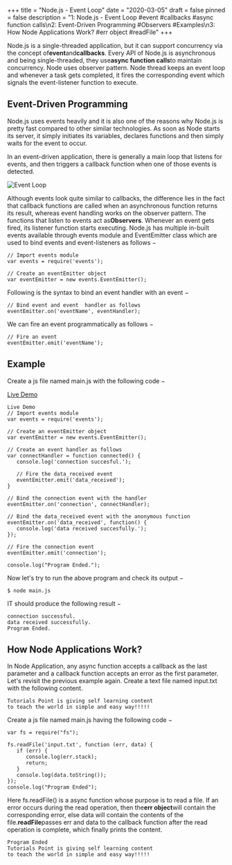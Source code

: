 +++
title = "Node.js - Event Loop"
date = "2020-03-05"
draft = false
pinned = false
description = "1:  Node.js - Event Loop #event #callbacks #async function calls\n2:  Event-Driven Programming #Observers #Examples\n3:  How Node Applications Work?  #err object  #readFile"
+++
<!--StartFragment-->

Node.js is a single-threaded application, but it can support concurrency via the concept of**event**and**callbacks**. Every API of Node.js is asynchronous and being single-threaded, they use**async function calls**to maintain concurrency. Node uses observer pattern. Node thread keeps an event loop and whenever a task gets completed, it fires the corresponding event which signals the event-listener function to execute.

## Event-Driven Programming

Node.js uses events heavily and it is also one of the reasons why Node.js is pretty fast compared to other similar technologies. As soon as Node starts its server, it simply initiates its variables, declares functions and then simply waits for the event to occur.

In an event-driven application, there is generally a main loop that listens for events, and then triggers a callback function when one of those events is detected.

![Event Loop](https://www.tutorialspoint.com/nodejs/images/event_loop.jpg)

Although events look quite similar to callbacks, the difference lies in the fact that callback functions are called when an asynchronous function returns its result, whereas event handling works on the observer pattern. The functions that listen to events act as**Observers**. Whenever an event gets fired, its listener function starts executing. Node.js has multiple in-built events available through events module and EventEmitter class which are used to bind events and event-listeners as follows −

```
// Import events module
var events = require('events');

// Create an eventEmitter object
var eventEmitter = new events.EventEmitter();
```

Following is the syntax to bind an event handler with an event −

```
// Bind event and event  handler as follows
eventEmitter.on('eventName', eventHandler);
```

We can fire an event programmatically as follows −

```
// Fire an event 
eventEmitter.emit('eventName');
```

## Example

Create a js file named main.js with the following code −

[Live Demo](http://tpcg.io/sw4wtc)

```
Live Demo
// Import events module
var events = require('events');

// Create an eventEmitter object
var eventEmitter = new events.EventEmitter();

// Create an event handler as follows
var connectHandler = function connected() {
   console.log('connection succesful.');
  
   // Fire the data_received event 
   eventEmitter.emit('data_received');
}

// Bind the connection event with the handler
eventEmitter.on('connection', connectHandler);
 
// Bind the data_received event with the anonymous function
eventEmitter.on('data_received', function() {
   console.log('data received succesfully.');
});

// Fire the connection event 
eventEmitter.emit('connection');

console.log("Program Ended.");
```

Now let's try to run the above program and check its output −

```
$ node main.js
```

IT should produce the following result −

```
connection successful.
data received successfully.
Program Ended.
```

## How Node Applications Work?

In Node Application, any async function accepts a callback as the last parameter and a callback function accepts an error as the first parameter. Let's revisit the previous example again. Create a text file named input.txt with the following content.

```
Tutorials Point is giving self learning content
to teach the world in simple and easy way!!!!!
```

Create a js file named main.js having the following code −

```
var fs = require("fs");

fs.readFile('input.txt', function (err, data) {
   if (err) {
      console.log(err.stack);
      return;
   }
   console.log(data.toString());
});
console.log("Program Ended");
```

Here fs.readFile() is a async function whose purpose is to read a file. If an error occurs during the read operation, then the**err object**will contain the corresponding error, else data will contain the contents of the file.**readFile**passes err and data to the callback function after the read operation is complete, which finally prints the content.

```
Program Ended
Tutorials Point is giving self learning content
to teach the world in simple and easy way!!!!!
```

<!--EndFragment-->